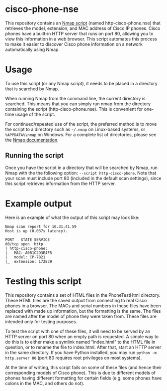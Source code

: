 # cisco-phone-nse
This repository contains an [Nmap script](https://nmap.org/book/man-nse.html) (named http-cisco-phone.nse) that retrieves the model, extension, and MAC address of Cisco IP phones. Cisco phones have a built-in HTTP server that runs on port 80, allowing you to view this information in a web browser. This script automates this process to make it easier to discover Cisco phone information on a network automatically using Nmap.

# Usage
To use this script (or any Nmap script), it needs to be placed in a directory that is searched by Nmap.

When running Nmap from the command line, the current directory is searched. This means that you can simply run nmap from the directory containing the script (http-cisco-phone.nse). This is convenient for one-time usage of the script.

For continued/repeated use of the script, the preferred method is to move the script to a directory such as `~/.nmap` on Linux-based systems, or `%APPDATA%\nmap` on Windows. For a complete list of directories, please see the [Nmap documentation](https://nmap.org/book/man-nse.html).

## Running the script
Once you have the script in a directory that will be searched by Nmap, run Nmap with the the following option: `--script http-cisco-phone`. Note that your scan must include port 80 (included in the default scan settings), since this script retrieves information from the HTTP server.

# Example output
Here is an example of what the output of this script may look like:

```
Nmap scan report for 10.31.41.59
Host is up (0.037s latency).

PORT   STATE SERVICE
80/tcp open  http
| http-cisco-phone: 
|   MAC: A0B1C2D3E4F5
|   model: CP-7821
|_  extension: 172839
```

# Testing this script
This repository contains a set of HTML files in the PhoneTestHtml directory. These HTML files are the saved output from connecting to real Cisco phones in a browser. The MACs and serial numbers in these files have been replaced with made up information, but the formatting is the same. The files are named after the model of phone they were taken from. These files are intended only for testing purposes.

To test the script with one of these files, it will need to be served by an HTTP server on port 80 when an empty path is requested. A simple way to do this is to either make a symlink named "index.html" to the HTML file in question, or to rename the file to index.html. After that, start an HTTP server in the same directory. If you have Python installed, you may run `python -m http.server 80` (port 80 requires root privileges on most systems).

At the time of writing, this script fails on some of these files (and hence their corresponding models of Cisco phone). This is due to different models of phones having different formatting for certain fields (e.g. some phones have colons in the MAC, and others do not).
